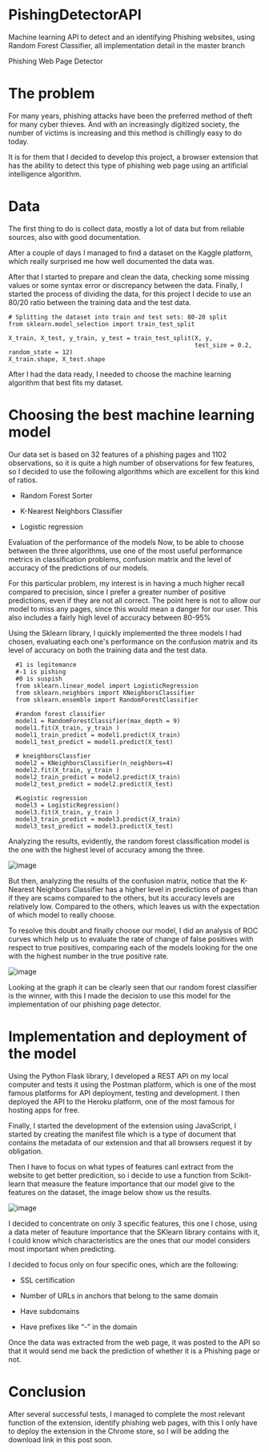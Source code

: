 # PishingDetectorAPI
Machine learning API to detect and an identifying Phishing websites, using Random Forest Classifier, all implementation detail in the master branch

Phishing Web Page Detector


# The problem
For many years, phishing attacks have been the preferred method of theft for many cyber thieves. And with an increasingly digitized society, the number of victims is increasing and this method is chillingly easy to do today.

It is for them that I decided to develop this project, a browser extension that has the ability to detect this type of phishing web page using an artificial intelligence algorithm.



# Data
The first thing to do is collect data, mostly a lot of data but from reliable sources, also with good documentation.

After a couple of days I managed to find a dataset on the Kaggle platform, which really surprised me how well documented the data was.

After that I started to prepare and clean the data, checking some missing values or some syntax error or discrepancy between the data. Finally, I started the process of dividing the data, for this project I decide to use an 80/20 ratio between the training data and the test data.
```
# Splitting the dataset into train and test sets: 80-20 split
from sklearn.model_selection import train_test_split

X_train, X_test, y_train, y_test = train_test_split(X, y, 
                                                    test_size = 0.2, random_state = 12)
X_train.shape, X_test.shape

```

After I had the data ready, I needed to choose the machine learning algorithm that best fits my dataset.


# Choosing the best machine learning model 
Our data set is based on 32 features of a phishing pages and 1102 observations, so it is quite a high number of observations for few features, so I decided to use the following algorithms which are excellent for this kind of ratios.

- Random Forest Sorter

- K-Nearest Neighbors Classifier

- Logistic regression

Evaluation of the performance of the models
Now, to be able to choose between the three algorithms, use one of the most useful performance metrics in classification problems, confusion matrix and the level of accuracy of the predictions of our models.

For this particular problem, my interest is in having a much higher recall compared to precision, since I prefer a greater number of positive predictions, even if they are not all correct.
The point here is not to allow our model to miss any pages, since this would mean a danger for our user. This also includes a fairly high level of accuracy between 80-95%

Using the Sklearn library, I quickly implemented the three models I had chosen, evaluating each one's performance on the confusion matrix and its level of accuracy on both the training data and the test data.
```
  #1 is legitemance 
  #-1 is pishing 
  #0 is suspish
  from sklearn.linear_model import LogisticRegression
  from sklearn.neighbors import KNeighborsClassifier
  from sklearn.ensemble import RandomForestClassifier

  #random forest classifier
  model1 = RandomForestClassifier(max_depth = 9)
  model1.fit(X_train, y_train )
  model1_train_predict = model1.predict(X_train)
  model1_test_predict = model1.predict(X_test)

  # kneighborsClassfier
  model2 = KNeighborsClassifier(n_neighbors=4)
  model2.fit(X_train, y_train )
  model2_train_predict = model2.predict(X_train)
  model2_test_predict = model2.predict(X_test)

  #Logistic regression
  model3 = LogisticRegression()
  model3.fit(X_train, y_train )
  model3_train_predict = model3.predict(X_train)
  model3_test_predict = model3.predict(X_test)
```

Analyzing the results, evidently, the random forest classification model is the one with the highest level of accuracy among the three.

![image](https://user-images.githubusercontent.com/86735728/180670013-d1c3d826-7070-4704-ab85-124aa072a8ff.png)


But then, analyzing the results of the confusion matrix, notice that the K-Nearest Neighbors Classifier has a higher level in predictions of pages than if they are scams compared to the others, but its accuracy levels are relatively low. Compared to the others, which leaves us with the expectation of which model to really choose.

To resolve this doubt and finally choose our model, I did an analysis of ROC curves which help us to evaluate the rate of change of false positives with respect to true positives, comparing each of the models looking for the one with the highest number in the true positive rate.

![image](https://user-images.githubusercontent.com/86735728/180669722-60e9ab6c-6c3a-43ea-9ed9-3a85c1e25719.png)


Looking at the graph it can be clearly seen that our random forest classifier is the winner, with this I made the decision to use this model for the implementation of our phishing page detector.

# Implementation and deployment of the model

Using the Python Flask library, I developed a REST API on my local computer and tests it using the Postman platform, which is one of the most famous platforms for API deployment, testing and development.
I then deployed the API to the Heroku platform, one of the most famous for hosting apps for free.


Finally, I started the development of the extension using JavaScript, I started by creating the manifest file which is a type of document that contains the metadata of our extension and that all browsers request it by obligation.

Then I have to focus on what types of features canI extract from the website to get better predicition, so i decide to use a function from Scikit-learn that measure the feature importance that our model give to the features on the dataset, the image below show us the results.

![image](https://user-images.githubusercontent.com/86735728/180669745-274ce00f-50d2-4e37-acf2-d4ba081125e7.png)

I decided to concentrate on only 3 specific features, this one I chose, using a data meter of feauture importance that the SKlearn library contains with it, I could know which characteristics are the ones that our model considers most important when predicting.

I decided to focus only on four specific ones, which are the following:

- SSL certification

- Number of URLs in anchors that belong to the same domain

- Have subdomains

- Have prefixes like “-” in the domain

Once the data was extracted from the web page, it was posted to the API so that it would send me back the prediction of whether it is a Phishing page or not.

# Conclusion
After several successful tests, I managed to complete the most relevant function of the extension, identify phishing web pages, with this I only have to deploy the extension in the Chrome store, so I will be adding the download link in this post soon.
